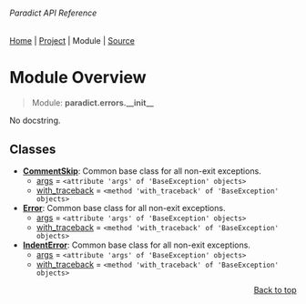 ###### Paradict API Reference
[Home](/docs/api/README.md) | [Project](/README.md) | Module | [Source](/paradict/errors/__init__.py)

# Module Overview
> Module: **paradict.errors.\_\_init\_\_**

No docstring.

## Classes
- [**CommentSkip**](/docs/api/modules/paradict/errors/__init__/class-CommentSkip.md): Common base class for all non-exit exceptions.
    - [args](/docs/api/modules/paradict/errors/__init__/class-CommentSkip.md#fields-table) = `<attribute 'args' of 'BaseException' objects>`
    - [with\_traceback](/docs/api/modules/paradict/errors/__init__/class-CommentSkip.md#fields-table) = `<method 'with_traceback' of 'BaseException' objects>`
- [**Error**](/docs/api/modules/paradict/errors/__init__/class-Error.md): Common base class for all non-exit exceptions.
    - [args](/docs/api/modules/paradict/errors/__init__/class-Error.md#fields-table) = `<attribute 'args' of 'BaseException' objects>`
    - [with\_traceback](/docs/api/modules/paradict/errors/__init__/class-Error.md#fields-table) = `<method 'with_traceback' of 'BaseException' objects>`
- [**IndentError**](/docs/api/modules/paradict/errors/__init__/class-IndentError.md): Common base class for all non-exit exceptions.
    - [args](/docs/api/modules/paradict/errors/__init__/class-IndentError.md#fields-table) = `<attribute 'args' of 'BaseException' objects>`
    - [with\_traceback](/docs/api/modules/paradict/errors/__init__/class-IndentError.md#fields-table) = `<method 'with_traceback' of 'BaseException' objects>`

<p align="right"><a href="#paradict-api-reference">Back to top</a></p>
